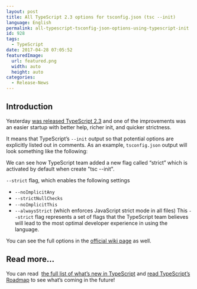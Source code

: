 ```yaml
---
layout: post
title: All TypeScript 2.3 options for tsconfig.json (tsc --init)
language: English
permalink: all-typescript-tsconfig-json-options-using-typescript-init
id: 928
tags:
  - TypeScript
date: 2017-04-28 07:05:52
featuredImage: 
  url: featured.png
  width: auto
  height: auto
categories: 
  - Release-News
---
```


## Introduction
Yesterday [was released TypeScript 2.3](https://blogs.msdn.microsoft.com/typescript/2017/04/27/announcing-typescript-2-3/) and one of the improvements was an easier startup with better help, richer init, and quicker strictness.

It means that TypeScript’s `--init` output so that potential options are explicitly listed out in comments. As an example, `tsconfig.json` output will look something like the following:

<script src="https://gist.github.com/jquintozamora/01431b0b988e3a6ced7e32086f746ac8.js"></script>

We can see how TypeScript team added a new flag called “strict” which is activated by default when create "tsc --init".

`--strict` flag, which enables the following settings

*   `--noImplicitAny`
*   `--strictNullChecks`
*   `--noImplicitThis`
*   `--alwaysStrict` (which enforces JavaScript strict mode in all files)
This `--strict` flag represents a set of flags that the TypeScript team believes will lead to the most optimal developer experience in using the language.

You can see the full options in the [official wiki page](https://github.com/Microsoft/TypeScript-Handbook/blob/master/pages/Compiler%20Options.md) as well.

## Read more...
You can read  [the full list of what’s new in TypeScript](https://github.com/Microsoft/TypeScript/wiki/What) and [read TypeScript’s Roadmap](https://github.com/Microsoft/TypeScript/wiki/Roadmap) to see what’s coming in the future!
